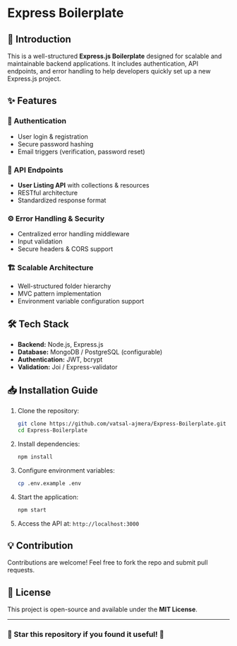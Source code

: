 # Express Boilerplate

## 🚀 Introduction

This is a well-structured **Express.js Boilerplate** designed for scalable and maintainable backend applications. It includes authentication, API endpoints, and error handling to help developers quickly set up a new Express.js project.

## ✨ Features

### 🔑 Authentication
- User login & registration
- Secure password hashing
- Email triggers (verification, password reset)

### 📌 API Endpoints
- **User Listing API** with collections & resources
- RESTful architecture
- Standardized response format

### ⚙️ Error Handling & Security
- Centralized error handling middleware
- Input validation
- Secure headers & CORS support

### 🏗️ Scalable Architecture
- Well-structured folder hierarchy
- MVC pattern implementation
- Environment variable configuration support

## 🛠️ Tech Stack
- **Backend:** Node.js, Express.js
- **Database:** MongoDB / PostgreSQL (configurable)
- **Authentication:** JWT, bcrypt
- **Validation:** Joi / Express-validator

## 📥 Installation Guide

1. Clone the repository:
   ```bash
   git clone https://github.com/vatsal-ajmera/Express-Boilerplate.git
   cd Express-Boilerplate
   ```
2. Install dependencies:
   ```bash
   npm install
   ```
3. Configure environment variables:
   ```bash
   cp .env.example .env
   ```
4. Start the application:
   ```bash
   npm start
   ```
5. Access the API at: `http://localhost:3000`

## 💡 Contribution
Contributions are welcome! Feel free to fork the repo and submit pull requests.

## 📄 License
This project is open-source and available under the **MIT License**.

---
### 🌟 Star this repository if you found it useful! 🚀

